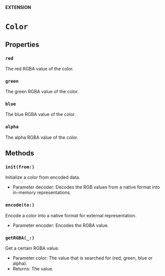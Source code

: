 **EXTENSION**

# `Color`

## Properties
### `red`

The red RGBA value of the color.

### `green`

The green RGBA value of the color.

### `blue`

The blue RGBA value of the color.

### `alpha`

The alpha RGBA value of the color.

## Methods
### `init(from:)`

Initialize a color from encoded data.
- Parameter decoder: Decodes the RGB values from a native format into in-memory representations.

### `encode(to:)`

Encode a color into a native format for external representation.
- Parameter encoder: Encodes the RGBA value.

### `getRGBA(_:)`

Get a certain RGBA value.
- Parameter color: The value that is searched for (red, green, blue or alpha).
- Returns: The value.
